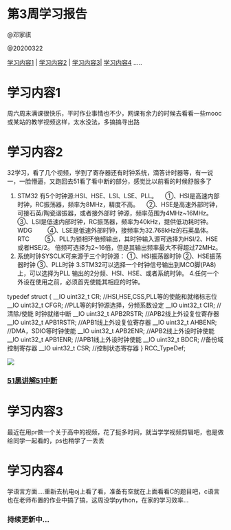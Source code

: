 # 第3周学习报告

@邓家祺

@20200322

[学习内容1](#1) | [学习内容2](#2) | [学习内容3](#3)| [学习内容4](#4) .....

# <a id='1'>学习内容1</a>    

周六周末满课很快乐，平时作业事情也不少，网课有余力的时候去看看一些mooc或某站的教学视频这样，太水没法，多搞搞寻出路

# <a id='1'>学习内容2</a>

32学习，看了几个视频，学到了寄存器还有时钟系统，滴答计时器等，有一说一，一脸懵逼，又跑回去51看了看中断的部分，感觉比以前看的时候舒服多了

1. STM32 有5个时钟源:HSI、HSE、LSI、LSE、PLL。
　①、HSI是高速内部时钟，RC振荡器，频率为8MHz，精度不高。
　②、HSE是高速外部时钟，可接石英/陶瓷谐振器，或者接外部时
                钟源，频率范围为4MHz~16MHz。
③、LSI是低速内部时钟，RC振荡器，频率为40kHz，提供低功耗时钟。WDG
　　 ④、LSE是低速外部时钟，接频率为32.768kHz的石英晶体。RTC
　　 ⑤、PLL为锁相环倍频输出，其时钟输入源可选择为HSI/2、HSE或者HSE/2。
                倍频可选择为2~16倍，但是其输出频率最大不得超过72MHz。
2. 系统时钟SYSCLK可来源于三个时钟源：
        ①、HSI振荡器时钟
       ②、HSE振荡器时钟
       ③、PLL时钟
3.STM32可以选择一个时钟信号输出到MCO脚(PA8)上，可以选择为PLL
    输出的2分频、HSI、HSE、或者系统时钟。
4.任何一个外设在使用之前，必须首先使能其相应的时钟。

typedef struct
{
__IO uint32_t CR;               //HSI,HSE,CSS,PLL等的使能和就绪标志位
__IO uint32_t CFGR;           //PLL等的时钟源选择，分频系数设定
__IO uint32_t CIR;               // 清除/使能 时钟就绪中断
__IO uint32_t APB2RSTR;  //APB2线上外设复位寄存器
__IO uint32_t APB1RSTR;   //APB1线上外设复位寄存器
__IO uint32_t AHBENR;    //DMA，SDIO等时钟使能
__IO uint32_t APB2ENR;   //APB2线上外设时钟使能
__IO uint32_t APB1ENR;   //APB1线上外设时钟使能
__IO uint32_t BDCR;        //备份域控制寄存器
__IO uint32_t CSR;           //控制状态寄存器
} RCC_TypeDef;

![](C:\Users\10438\Desktop\各类报告，文件\32时钟系统.png)



###  [51黑讲解51中断]( http://www.51hei.com/bbs/dpj-140317-1.html )



# <a id='3'>学习内容3</a>

最近在用pr做一个关于高中的视频，花了挺多时间，就当学学视频剪辑吧，也是做给同学一起看的，ps也稍学了一丢丢

# <a id='4'>学习内容4</a>

学语言方面....重新去杭电oj上看了看，准备有空就在上面看看C的题目吧，c语言也在老师布置的作业中搞了搞，这周没学python，在家的学习效率...

### 持续更新中...

